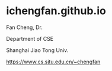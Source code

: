 # ichengfan.github.io

Fan Cheng, Dr.

Department of CSE

Shanghai Jiao Tong Univ.

https://www.cs.sjtu.edu.cn/~chengfan

